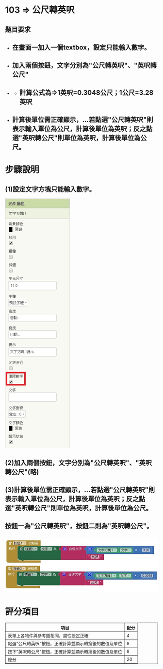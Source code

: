 # 103 => 公尺轉英呎
## 題目要求
* ## 在畫面一加入一個textbox，設定只能輸入數字。
* ## 加入兩個按鈕，文字分別為"公尺轉英呎"、"英呎轉公尺"
* * ## 計算公式為=>1英呎=0.3048公尺；1公尺=3.28英呎
* ## 計算後單位需正確顯示，...若點選"公尺轉英呎"則表示輸入單位為公尺，計算後單位為英呎；反之點選"英呎轉公尺"則單位為英呎，計算後單位為公尺。
# 步驟說明
## (1)設定文字方塊只能輸入數字。
![僅限數字](images/101-3.jpg)
## (2)加入兩個按鈕，文字分別為"公尺轉英呎"、"英呎轉公尺"(略)
## (3)計算後單位需正確顯示，...若點選"公尺轉英呎"則表示輸入單位為公尺，計算後單位為英呎；反之點選"英呎轉公尺"則單位為英呎，計算後單位為公尺。
## 按鈕一為"公尺轉英呎"，按鈕二則為"英呎轉公尺"。
![計算](images/103-1.jpg)
---
# 評分項目
<table border="1">
    <th  align="center">項目</th>
    <th>配分</th>
    <tr  align="left">
        <td>表單上各物件與參考圖相同，屬性設定正確</td>
        <td>4</td>
    </tr>
    <tr  align="left">
        <td>點選"公尺轉英呎"按鈕，正確計算並顯示轉換後的數值及單位</td>
        <td>8</td>
    </tr>
    <tr  align="left">
        <td>按下"英呎轉公尺"按鈕，正確計算並顯示轉換後的數值及單位</td>
        <td>8</td>
    </tr>
    <tr  align="left">
        <td>總分</td>
        <td>20</td>
    </tr>
</table>